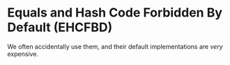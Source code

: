 # Equals and Hash Code Forbidden By Default (EHCFBD)

We often accidentally use them, and their default implementations are
*very* expensive.
